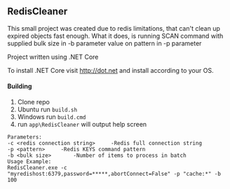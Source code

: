 ## RedisCleaner
This small project was created due to redis limitations, that can't clean up expired objects fast enough.
What it does, is running SCAN command with supplied bulk size in -b parameter value on pattern in -p parameter

Project written using .NET Core

To install .NET Core visit http://dot.net and install according to your OS.

#### Building
1. Clone repo
2. Ubuntu run `build.sh`
3. Windows run `build.cmd`
4. run `app\RedisCleaner` will output help screen

```
Parameters:
-c <redis connection string>     -Redis full connection string
-p <pattern>     -Redis KEYS command pattern
-b <bulk size>       -Number of items to process in batch
Usage Example:
RedisCleaner.exe -c "myredishost:6379,password=*****,abortConnect=False" -p "cache:*" -b 100
```